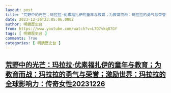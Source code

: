 ```yaml
---
layout: post
title: "荒野中的光芒：玛拉拉·优素福扎伊的童年与教育；为教育而战：玛拉拉的勇气与荣誉；激励世界：玛拉拉的全球影响力：传奇女性20231226"
date: 2023-12-26T23:05:06.000Z
author: 明鏡歷史台
from: https://www.youtube.com/watch?v=L7Q7vkq87GY
tags: [ 明鏡歷史台 ]
comments: True
categories: [ 明鏡歷史台 ]
---
```

<!--1703631906000-->
[荒野中的光芒：玛拉拉·优素福扎伊的童年与教育；为教育而战：玛拉拉的勇气与荣誉；激励世界：玛拉拉的全球影响力：传奇女性20231226](https://www.youtube.com/watch?v=L7Q7vkq87GY)
------

<div>

</div>
